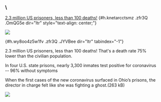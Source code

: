 
### \
[2.3 million US prisoners, less than 100 deaths!](https://www.google.com/url?q=https%3A%2F%2Fwww.reuters.com%2Farticle%2Fus-health-coronavirus-prisons-testing-in%2Fin-four-u-s-state-prisons-nearly-3300-inmates-test-positive-for-coronavirus-96-without-symptoms-idUSKCN2270RX&sa=D&sntz=1&usg=AFQjCNFb7sxDl2DEIZYrxgnu8ax1-f0SZA) {#h.knetarcctsmz .zfr3Q .OmQG5e dir="ltr" style="text-align: center;"}

[![](https://lh6.googleusercontent.com/4PBkwa0Cmx6ps0-OLOvLUrDWPZhdMXfRzVAcAivhTmQmfBnj7B3sukS1JpSR3KkDfhvQAblIC0Pw6H4jLONp4eqKQnc5nZ7ZdZ76b44GLfxilk41ens=w1280)](https://www.google.com/url?q=https%3A%2F%2Fredcap.med.usc.edu%2Fsurveys%2F%3Fs%3DJ7KEL4YTKT&sa=D&sntz=1&usg=AFQjCNGgmJPVlIxKzdq9Pd16K5HC0kstRQ)

 {#h.wy8oo4z5w1fv .zfr3Q .JYVBee dir="ltr" tabindex="-1"}

[](#h.wy8oo4z5w1fv)

2.3 million US prisoners, less than 100 deaths! That's a death rate 75%
lower than the civilian population.

In four U.S. state prisons, nearly 3,300 inmates test positive for
coronavirus -- 96% without symptoms

When the first cases of the new coronavirus surfaced in Ohio’s prisons,
the director in charge felt like she was fighting a ghost.(263 kB)

![](https://lh5.googleusercontent.com/HSOTP3msO1N-RdKsL20kCgGe5zFCfLp4VA5NA-7BHOPviSPAweIxBba97BqdV53rcRICfxgW7ZBv2Jy5yVUViiPfGQAYHSTKLLnl8aYLw4hrxw3WVE8=w1280)
